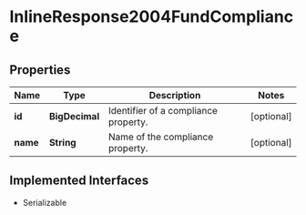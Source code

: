 

# InlineResponse2004FundCompliance


## Properties

Name | Type | Description | Notes
------------ | ------------- | ------------- | -------------
**id** | **BigDecimal** | Identifier of a compliance property. |  [optional]
**name** | **String** | Name of the compliance property. |  [optional]


## Implemented Interfaces

* Serializable


